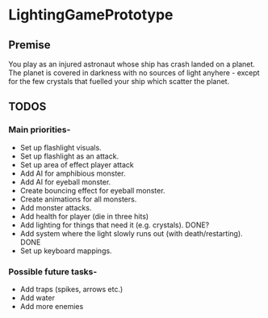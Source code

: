 # LightingGamePrototype

## Premise
You play as an injured astronaut whose ship has crash landed on a planet. The planet is covered in darkness with no sources of light anyhere - except for the few crystals that fuelled your ship which scatter the planet.

## TODOS

### Main priorities-
* Set up flashlight visuals.
* Set up flashlight as an attack.
* Set up area of effect player attack
* Add AI for amphibious monster.
* Add AI for eyeball monster.
* Create bouncing effect for eyeball monster.
* Create animations for all monsters.
* Add monster attacks.
* Add health for player (die in three hits)
* Add lighting for things that need it (e.g. crystals). DONE?
* Add system where the light slowly runs out (with death/restarting). DONE
* Set up keyboard mappings.

### Possible future tasks-
* Add traps (spikes, arrows etc.)
* Add water
* Add more enemies 
